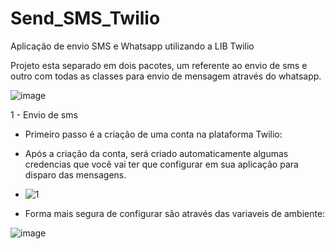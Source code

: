 # Send_SMS_Twilio
Aplicação de envio SMS e Whatsapp utilizando a LIB Twilio


 Projeto esta separado em dois pacotes, um referente ao envio de sms e outro com todas as classes para envio de mensagem através do whatsapp.
 
![image](https://github.com/user-attachments/assets/15ec1638-86a6-48e9-861e-0e88dc573bd1)

1 - Envio de sms
- Primeiro passo é a criação de uma conta na plataforma Twilio:
- Após a criação da conta, será criado automaticamente algumas credencias que você vai ter que configurar em sua aplicação para disparo das mensagens.

- ![1](https://github.com/user-attachments/assets/83928516-d351-4f10-b8ec-0a3ddc3399d3)
  
- Forma mais segura de configurar são através das variaveis de ambiente: 

![image](https://github.com/user-attachments/assets/b1192915-70ca-4991-9bc6-5e9f751f9999)



